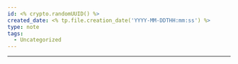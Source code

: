 ```yaml
---
id: <% crypto.randomUUID() %>
created_date: <% tp.file.creation_date('YYYY-MM-DDTHH:mm:ss') %>
type: note
tags:
  - Uncategorized
---
```

---